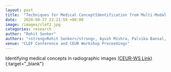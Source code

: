 ```yaml
---
layout: post
title:  "Techniques for Medical ConceptIdentification from Multi-Modal Images"
date:   2020-09-27 22:21:59 +00:00
image: /images/clef2.jpg
categories: research
author: "Rohit Sonker"
authors: "<strong>Rohit Sonker</strong>, Ayush Mishra, Palvika Bansal, Anup Pattnaik"
venue: "CLEF Conference and CEUR Workshop Proceedings"
---
```


Identifying medical concepts in radiographic images [(CEUR-WS Link)](http://ceur-ws.org/Vol-2696/paper_71.pdf){:target="_blank"}
